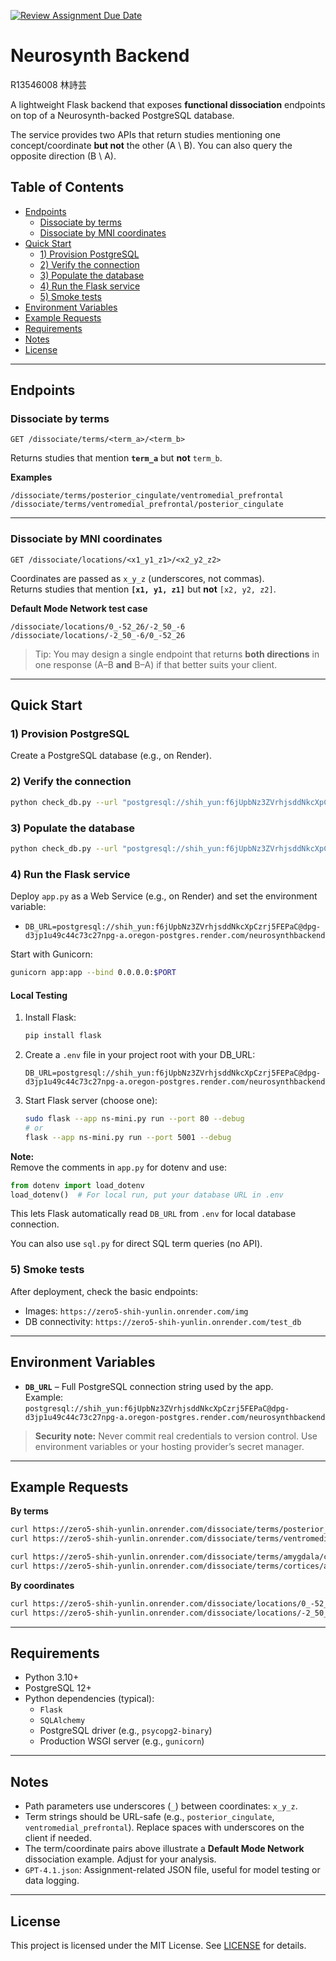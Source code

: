 [![Review Assignment Due Date](https://classroom.github.com/assets/deadline-readme-button-22041afd0340ce965d47ae6ef1cefeee28c7c493a6346c4f15d667ab976d596c.svg)](https://classroom.github.com/a/SO1PVZ3b)
# Neurosynth Backend
R13546008 林詩芸

A lightweight Flask backend that exposes **functional dissociation** endpoints on top of a Neurosynth-backed PostgreSQL database.

The service provides two APIs that return studies mentioning one concept/coordinate **but not** the other (A \ B). You can also query the opposite direction (B \ A).

## Table of Contents

- [Endpoints](#endpoints)
  - [Dissociate by terms](#dissociate-by-terms)
  - [Dissociate by MNI coordinates](#dissociate-by-mni-coordinates)
- [Quick Start](#quick-start)
  - [1) Provision PostgreSQL](#1-provision-postgresql)
  - [2) Verify the connection](#2-verify-the-connection)
  - [3) Populate the database](#3-populate-the-database)
  - [4) Run the Flask service](#4-run-the-flask-service)
  - [5) Smoke tests](#5-smoke-tests)
- [Environment Variables](#environment-variables)
- [Example Requests](#example-requests)
- [Requirements](#requirements)
- [Notes](#notes)
- [License](#license)

---

## Endpoints

### Dissociate by terms

```
GET /dissociate/terms/<term_a>/<term_b>
```

Returns studies that mention **`term_a`** but **not** `term_b`.

**Examples**

```
/dissociate/terms/posterior_cingulate/ventromedial_prefrontal
/dissociate/terms/ventromedial_prefrontal/posterior_cingulate
```

---

### Dissociate by MNI coordinates

```
GET /dissociate/locations/<x1_y1_z1>/<x2_y2_z2>
```

Coordinates are passed as `x_y_z` (underscores, not commas).  
Returns studies that mention **`[x1, y1, z1]`** but **not** `[x2, y2, z2]`.

**Default Mode Network test case**

```
/dissociate/locations/0_-52_26/-2_50_-6
/dissociate/locations/-2_50_-6/0_-52_26
```

> Tip: You may design a single endpoint that returns **both directions** in one response (A–B **and** B–A) if that better suits your client.

---

## Quick Start

### 1) Provision PostgreSQL

Create a PostgreSQL database (e.g., on Render).

### 2) Verify the connection

```bash
python check_db.py --url "postgresql://shih_yun:f6jUpbNz3ZVrhjsddNkcXpCzrj5FEPaC@dpg-d3jp1u49c44c73c27npg-a.oregon-postgres.render.com/neurosynthbackend"
```

### 3) Populate the database

```bash
python check_db.py --url "postgresql://shih_yun:f6jUpbNz3ZVrhjsddNkcXpCzrj5FEPaC@dpg-d3jp1u49c44c73c27npg-a.oregon-postgres.render.com/neurosynthbackend"
```

### 4) Run the Flask service

Deploy `app.py` as a Web Service (e.g., on Render) and set the environment variable:

- `DB_URL=postgresql://shih_yun:f6jUpbNz3ZVrhjsddNkcXpCzrj5FEPaC@dpg-d3jp1u49c44c73c27npg-a.oregon-postgres.render.com/neurosynthbackend`

Start with Gunicorn:

```bash
gunicorn app:app --bind 0.0.0.0:$PORT
```

#### Local Testing

1. Install Flask:
   ```bash
   pip install flask
   ```

2. Create a `.env` file in your project root with your DB_URL:
   ```
   DB_URL=postgresql://shih_yun:f6jUpbNz3ZVrhjsddNkcXpCzrj5FEPaC@dpg-d3jp1u49c44c73c27npg-a.oregon-postgres.render.com/neurosynthbackend
   ```

3. Start Flask server (choose one):
   ```bash
   sudo flask --app ns-mini.py run --port 80 --debug
   # or
   flask --app ns-mini.py run --port 5001 --debug
   ```

**Note:**  
Remove the comments in `app.py` for dotenv and use:
```python
from dotenv import load_dotenv
load_dotenv()  # For local run, put your database URL in .env
```
This lets Flask automatically read `DB_URL` from `.env` for local database connection.

You can also use `sql.py` for direct SQL term queries (no API).

### 5) Smoke tests

After deployment, check the basic endpoints:

- Images: `https://zero5-shih-yunlin.onrender.com/img`
- DB connectivity: `https://zero5-shih-yunlin.onrender.com/test_db`

---

## Environment Variables

- **`DB_URL`** – Full PostgreSQL connection string used by the app.  
  Example:  
  `postgresql://shih_yun:f6jUpbNz3ZVrhjsddNkcXpCzrj5FEPaC@dpg-d3jp1u49c44c73c27npg-a.oregon-postgres.render.com/neurosynthbackend`

> **Security note:** Never commit real credentials to version control. Use environment variables or your hosting provider’s secret manager.

---

## Example Requests

**By terms**

```bash
curl https://zero5-shih-yunlin.onrender.com/dissociate/terms/posterior_cingulate/ventromedial_prefrontal
curl https://zero5-shih-yunlin.onrender.com/dissociate/terms/ventromedial_prefrontal/posterior_cingulate
```

```bash
curl https://zero5-shih-yunlin.onrender.com/dissociate/terms/amygdala/cortices
curl https://zero5-shih-yunlin.onrender.com/dissociate/terms/cortices/amygdala
```

**By coordinates**

```bash
curl https://zero5-shih-yunlin.onrender.com/dissociate/locations/0_-52_26/-2_50_-6
curl https://zero5-shih-yunlin.onrender.com/dissociate/locations/-2_50_-6/0_-52_26
```

---

## Requirements

- Python 3.10+
- PostgreSQL 12+
- Python dependencies (typical):
  - `Flask`
  - `SQLAlchemy`
  - PostgreSQL driver (e.g., `psycopg2-binary`)
  - Production WSGI server (e.g., `gunicorn`)

---

## Notes

- Path parameters use underscores (`_`) between coordinates: `x_y_z`.
- Term strings should be URL-safe (e.g., `posterior_cingulate`, `ventromedial_prefrontal`). Replace spaces with underscores on the client if needed.
- The term/coordinate pairs above illustrate a **Default Mode Network** dissociation example. Adjust for your analysis.
- `GPT-4.1.json`: Assignment-related JSON file, useful for model testing or data logging.

---

## License

This project is licensed under the MIT License. See [LICENSE](LICENSE) for details.